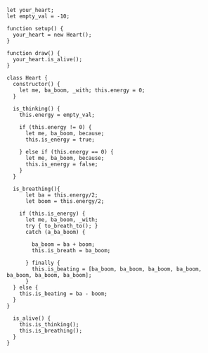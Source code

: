     let your_heart;
    let empty_val = -10;

    function setup() {
      your_heart = new Heart();
    }

    function draw() {
      your_heart.is_alive();
    }

    class Heart {
      constructor() {
        let me, ba_boom, _with; this.energy = 0;
      }

      is_thinking() {
        this.energy = empty_val;

        if (this.energy != 0) {
          let me, ba_boom, because;
          this.is_energy = true;

        } else if (this.energy == 0) {
          let me, ba_boom, because;
          this.is_energy = false;
        }
      }

      is_breathing(){
          let ba = this.energy/2;
          let boom = this.energy/2;

        if (this.is_energy) {
          let me, ba_boom, _with;
          try { to_breath_to(); }
          catch (a_ba_boom) {

            ba_boom = ba + boom;
            this.is_breath = ba_boom;

          } finally {
            this.is_beating = [ba_boom, ba_boom, ba_boom, ba_boom, ba_boom, ba_boom, ba_boom];
          }
      } else {
        this.is_beating = ba - boom;
      }
    }

      is_alive() {
        this.is_thinking();
        this.is_breathing();
      }
    }
